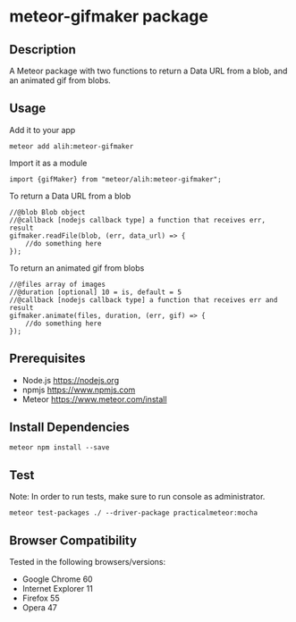 # meteor-gifmaker package
## Description
A Meteor package with two functions to return a Data URL from a blob, and an animated gif from blobs.
## Usage
Add it to your app
```range
meteor add alih:meteor-gifmaker
```
Import it as a module
```range
import {gifMaker} from "meteor/alih:meteor-gifmaker";
```
To return a Data URL from a blob
```range
//@blob Blob object
//@callback [nodejs callback type] a function that receives err, result
gifmaker.readFile(blob, (err, data_url) => {
    //do something here
});
```
To return an animated gif from blobs
```range
//@files array of images
//@duration [optional] 10 = is, default = 5
//@callback [nodejs callback type] a function that receives err and result
gifmaker.animate(files, duration, (err, gif) => {
    //do something here
});
```
## Prerequisites
* Node.js https://nodejs.org
* npmjs https://www.npmjs.com
* Meteor https://www.meteor.com/install

## Install Dependencies
```range
meteor npm install --save
```
## Test
Note: In order to run tests, make sure to run console as administrator.
 ```range
 meteor test-packages ./ --driver-package practicalmeteor:mocha
```
## Browser Compatibility
Tested in the following browsers/versions:
* Google Chrome 60
* Internet Explorer 11
* Firefox 55
* Opera 47